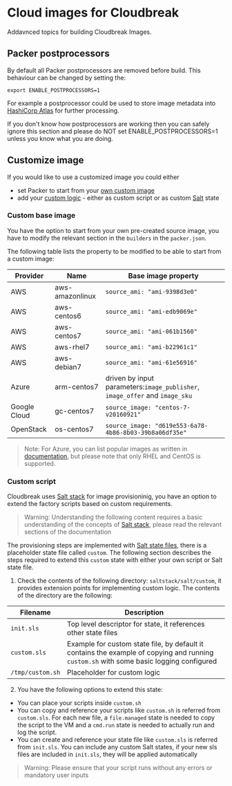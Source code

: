 # Cloud images for Cloudbreak
Addavnced topics for building Cloudbreak Images.

## Packer postprocessors

By default all Packer postprocessors are removed before build. This behaviour can be changed by setting the: 
```
export ENABLE_POSTPROCESSORS=1
```
 
For example a postprocessor could be used to store image metadata into  [HashiCorp Atlas](https://www.hashicorp.com/blog/atlas-announcement/) for further processing. 

If you don't know how postprocessors are working then you can safely ignore this section and please do NOT set ENABLE_POSTPROCESSORS=1 unless you know what you are doing.

## Customize image
If you would like to use a customized image you could either
- set Packer to start from your [own custom image](#custom_base)
- add your [custom logic](#custom_logic) - either as custom script or as custom [Salt]((https://docs.saltstack.com/en/latest/)) state

### <a name="custom_base"></a> Custom base image

You have the option to start from your own pre-created source image, you have to modify the relevant section in the `builders` in the  `packer.json`.

The following table lists the property to be modified to be able to start from a custom image:  

 Provider | Name | Base image property 
 ---- | ---- | ----
 AWS | aws-amazonlinux | `source_ami: "ami-9398d3e0"`
 AWS | aws-centos6 | `source_ami: "ami-edb9069e"`
 AWS | aws-centos7 | `source_ami: "ami-061b1560"`
 AWS | aws-rhel7 | `source_ami: "ami-b22961c1"`
 AWS | aws-debian7 | `source_ami: "ami-61e56916"`
 Azure | arm-centos7 |  driven by input parameters:`image_publisher`, ` image_offer` and `image_sku`
 Google Cloud | gc-centos7 | `source_image: "centos-7-v20160921"`
 OpenStack | os-centos7 | `source_image: "d619e553-6a78-4b86-8b03-39b8a06df35e"`

> Note: For Azure, you can list popular images as written in [documentation](https://docs.microsoft.com/en-us/azure/virtual-machines/linux/cli-ps-findimage#list-popular-images), but please note that only RHEL and CentOS is supported.
 
### <a name="custom_logic"></a> Custom script

Cloudbreak uses [Salt stack](https://docs.saltstack.com/en/latest/) for image provisioninig, you have an option to extend the factory scripts based on custom requirements.

> Warning: Understanding the following content requires a basic understanding of the concepts of [Salt stack](https://docs.saltstack.com/en/latest/), please read the relevant sections of the documentation

The provisioning steps are implemented with [Salt state files](https://docs.saltstack.com/en/latest/topics/tutorials/states_pt1.html), there is a placeholder state file called `custom`.
 The following section describes the steps required to extend this `custom` state with either your own script or Salt state file.
 
 1. Check the contents of the following directory:  `saltstack/salt/custom`, it provides extension points for implementing custom logic. The contents of the directory are the following:
 
 Filename | Description | 
 ---- | ---- 
 `init.sls` |  Top level descriptor for state, it references other state files
 `custom.sls` | Example for custom state file, by default it contains the example of copying and running `custom.sh` with some basic logging configured
 `/tmp/custom.sh` | Placeholder for custom logic
 
 2. You have the following options to extend this state:
 - You can place your scripts inside `custom.sh`  
 - You can copy and reference your scripts like `custom.sh` is referred from `custom.sls`. 
 For each new file, a `file.managed` state is needed to copy the script to the VM and a `cmd.run` state is needed to actually run and log the script. 
 - You can create and reference your state file like `custom.sls` is referred from `init.sls`. You can include any custom Salt states, if your new sls files are included in `init.sls`, they will be applied automatically  
 
 > Warning: Please ensure that your script runs without any errors or mandatory user inputs
 
